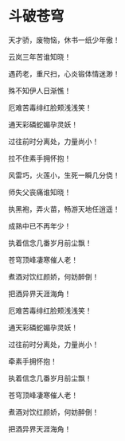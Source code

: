 <!DOCTYPE html>
<html lang="en">
<head>
    <meta charset="UTF-8">
    
</head>
<body>
<h1>斗破苍穹</h1>
<p>天才骄，废物恼，休书一纸少年傲！</p>

<p>云岚三年苦谁知晓！</p>

<p>遇药老，重尺扫，心炎锻体情迷渺！</p>

<p>殊不知伊人日渐憔！</p>

<p>厄难苦毒绯红脸颊浅浅笑！</p>

<p>通天彩磷蛇媚孕灵妖！</p>

<p>过往前时分离处，力量尚小！</p>

<p>拉不住素手拥怀抱！</p>

<p>风雷巧，火莲小，生死一瞬几分侥！</p>

<p>师失父丧痛谁知晓！</p>

<p>执黑袍，弄火苗，畅游天地任逍遥！</p>

<p>成熟中已不再年少！</p>

<p>执着信念几番岁月前尘飘！</p>

<p>苍穹顶峰凄寒催人老！</p>

<p>煮酒对饮红颜娇，何妨醉倒！</p>

<p>把酒异界天涯海角！</p>

<p>厄难苦毒绯红脸颊浅浅笑！</p>

<p>通天彩磷蛇媚孕灵妖！</p>

<p>过往前时分离处，力量尚小！</p>

<p>牵素手拥怀抱！</p>

<p>执着信念几番岁月前尘飘！</p>

<p>苍穹顶峰凄寒催人老！</p>

<p>煮酒对饮红颜娇，何妨醉倒！</p>

<p>把酒异界天涯海角！</p>
</body>
</html>
